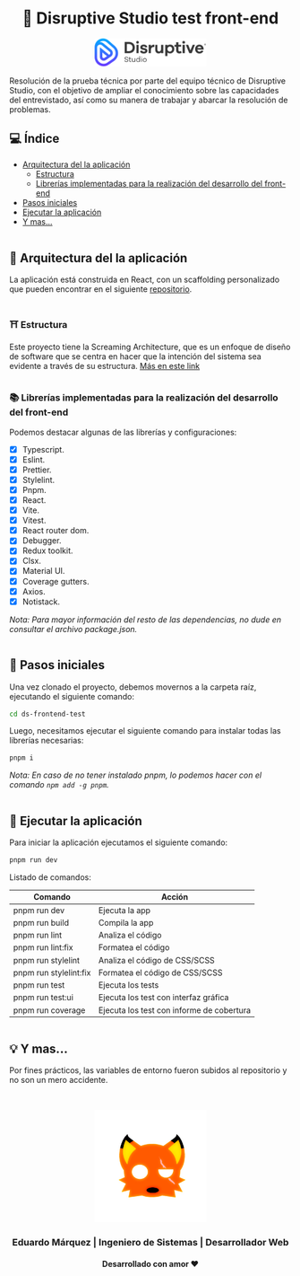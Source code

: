 <h1 align="center"><b>🤖 Disruptive Studio test front-end</b></h1>

<p align="center">
  <img src="./src/assets/disruptive-studio-logo.svg" width="200" alt="Disruptive Studio Logo" />
</p>

Resolución de la prueba técnica por parte del equipo técnico de Disruptive Studio, con el objetivo de ampliar el conocimiento sobre las capacidades del entrevistado, así como su manera de trabajar y abarcar la resolución de problemas.

## 💻 Índice

* [Arquitectura del la aplicación](#archApp)
    * [Estructura](#structure)
    * [Librerías implementadas para la realización del desarrollo del front-end](#libraries)
* [Pasos iniciales](#initApp)
* [Ejecutar la aplicación](#execApp)
* [Y mas...](#more)

<div style="height:40px; margin-top:-40px; visibility: hidden;">
  <a id="archApp"></a>
</div>

## 🚀 Arquitectura del la aplicación

La aplicación está construida en React, con un scaffolding personalizado que pueden encontrar en el siguiente [repositorio](https://github.com/waldo21m/react-scaffolding).

<div style="height:40px; margin-top:-40px; visibility: hidden;">
  <a id="structure"></a>
</div>

### ⛩ Estructura
Este proyecto tiene la Screaming Architecture, que es un enfoque de diseño de software que se centra en hacer que la intención del sistema sea evidente a través de su estructura. [Más en este link](https://dev.to/profydev/screaming-architecture-evolution-of-a-react-folder-structure-4g25)

<div style="height:40px; margin-top:-40px; visibility: hidden;">
  <a id="libraries"></a>
</div>

### 📚 Librerías implementadas para la realización del desarrollo del front-end

Podemos destacar algunas de las librerías y configuraciones:

- [x] Typescript.
- [x] Eslint.
- [x] Prettier.
- [x] Stylelint.
- [x] Pnpm.
- [x] React.
- [x] Vite.
- [x] Vitest.
- [x] React router dom.
- [x] Debugger.
- [x] Redux toolkit.
- [x] Clsx.
- [x] Material UI.
- [x] Coverage gutters.
- [x] Axios.
- [x] Notistack.

*Nota: Para mayor información del resto de las dependencias, no dude en consultar el archivo package.json.*

<div style="height:40px; margin-top:-40px; visibility: hidden;">
  <a id="initApp"></a>
</div>

## 🐾 Pasos iniciales

Una vez clonado el proyecto, debemos movernos a la carpeta raíz, ejecutando el siguiente comando:

```sh
cd ds-frontend-test
```

Luego, necesitamos ejecutar el siguiente comando para instalar todas las librerías necesarias:

```sh
pnpm i
```

*Nota: En caso de no tener instalado pnpm, lo podemos hacer con el comando `npm add -g pnpm`.*

<div style="height:40px; margin-top:-40px; visibility: hidden;">
  <a id="execApp"></a>
</div>

## 🧪 Ejecutar la aplicación

Para iniciar la aplicación ejecutamos el siguiente comando:

```sh
pnpm run dev
```

Listado de comandos:

| Comando                | Acción                                    |
| ---------------------- | ----------------------------------------- |
| pnpm run dev           | Ejecuta la app                            |
| pnpm run build         | Compila la app                            |
| pnpm run lint          | Analiza el código                         |
| pnpm run lint:fix      | Formatea el código                        |
| pnpm run stylelint     | Analiza el código de CSS/SCSS             |
| pnpm run stylelint:fix | Formatea el código de CSS/SCSS            |
| pnpm run test          | Ejecuta los tests                         |
| pnpm run test:ui       | Ejecuta los test con interfaz gráfica     |
| pnpm run coverage      | Ejecuta los test con informe de cobertura |

<div style="height:40px; margin-top:-40px; visibility: hidden;">
  <a id="more"></a>
</div>

## 💡 Y mas...

Por fines prácticos, las variables de entorno fueron subidos al repositorio y no son un mero accidente.

<br />

<p align="center">
  <img src="./src/assets/waldo-avatar.png" width="200" alt="Waldo avatar" />
  <h3 align="center">Eduardo Márquez | Ingeniero de Sistemas | Desarrollador Web </h3>
  <h4 align="center">Desarrollado con amor ❤️</h4>
</p>
